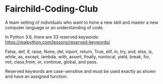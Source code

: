# Fairchild-Coding-Club
A team setting of individuals who want to hone a new skill and master a new computer language or an understanding of code.

In Python 3.6, there are 33 reserved keywords: https://realpython.com/lessons/reserved-keywords/

False, def, if, raise, None, del, inport, return, True, elif, in, try, and, else, is, 
while, as, except, lambda, with, assert, finally, nonlocal, yield, break, for, not, class,from, or, continue, global, and pass.

Reserved keywords are case-sensitive and must be used exactly as shown and have an assigned function.
